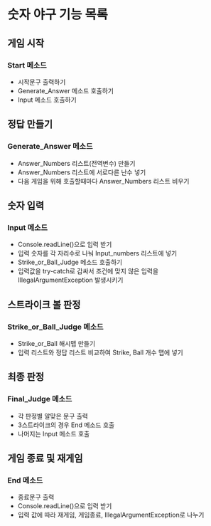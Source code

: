 # 숫자 야구 기능 목록

## 게임 시작
### Start 메소드
- 시작문구 출력하기
- Generate_Answer 메소드 호출하기
- Input 메소드 호출하기

## 정답 만들기
### Generate_Answer 메소드
- Answer_Numbers 리스트(전역변수) 만들기
- Answer_Numbers 리스트에 서로다른 난수 넣기
- 다음 게임을 위해 호출할때마다 Answer_Numbers 리스트 비우기

## 숫자 입력
### Input 메소드
- Console.readLine()으로 입력 받기
- 입력 숫자를 각 자리수로 나눠 Input_numbers 리스트에 넣기
- Strike_or_Ball_Judge 메소드 호출하기
- 입력값을 try-catch로 감싸서 조건에 맞지 않은 입력을 IllegalArgumentException 발생시키기

## 스트라이크 볼 판정
### Strike_or_Ball_Judge 메소드
- Strike_or_Ball 해시맵 만들기
- 입력 리스트와 정답 리스트 비교하여 Strike, Ball 개수 맵에 넣기

## 최종 판정
### Final_Judge 메소드
- 각 판정별 알맞은 문구 출력
- 3스트라이크의 경우 End 메소드 호출
- 나머지는 Input 메소드 호출

## 게임 종료 및 재게임
### End 메소드
- 종료문구 출력
- Console.readLine()으로 입력 받기
- 입력 값에 따라 재게임, 게임종료, IllegalArgumentException로 나누기
